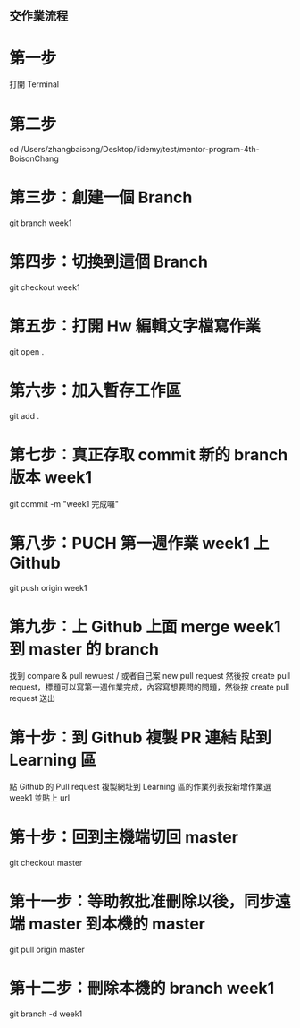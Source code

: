 ## 交作業流程


# 第一步

打開 Terminal

# 第二步

cd /Users/zhangbaisong/Desktop/lidemy/test/mentor-program-4th-BoisonChang

# 第三步：創建一個 Branch

git branch week1

# 第四步：切換到這個 Branch

git checkout week1

# 第五步：打開 Hw 編輯文字檔寫作業

git open .

# 第六步：加入暫存工作區

git add .

# 第七步：真正存取 commit 新的 branch 版本 week1

git commit -m "week1 完成囉"

# 第八步：PUCH 第一週作業 week1 上 Github

git push origin week1

# 第九步：上 Github 上面 merge week1 到 master 的 branch

找到 compare & pull rewuest / 或者自己案 new pull request 然後按 create pull request，標題可以寫第一週作業完成，內容寫想要問的問題，然後按 create pull request 送出

# 第十步：到 Github 複製 PR 連結 貼到 Learning 區

點 Github 的 Pull request 複製網址到 Learning 區的作業列表按新增作業選 week1 並貼上 url


# 第十步：回到主機端切回 master

git checkout master

# 第十一步：等助教批准刪除以後，同步遠端 master 到本機的 master

git pull origin master

# 第十二步：刪除本機的 branch week1

git branch -d week1



